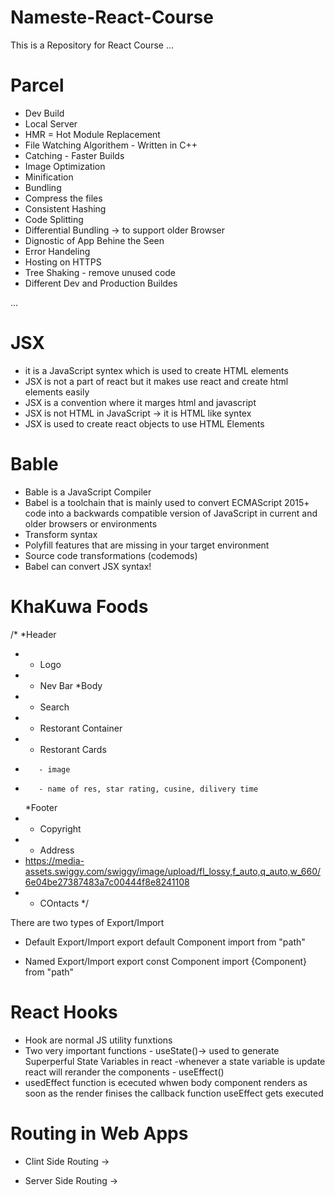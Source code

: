 # Nameste-React-Course

This is a Repository for React Course
...

# Parcel

- Dev Build
- Local Server
- HMR = Hot Module Replacement
- File Watching Algorithem - Written in C++
- Catching - Faster Builds
- Image Optimization
- Minification
- Bundling
- Compress the files
- Consistent Hashing
- Code Splitting
- Differential Bundling -> to support older Browser
- Dignostic of App Behine the Seen
- Error Handeling
- Hosting on HTTPS
- Tree Shaking - remove unused code
- Different Dev and Production Buildes

...

# JSX

- it is a JavaScript syntex which is used to create HTML elements
- JSX is not a part of react but it makes use react and create html elements easily
- JSX is a convention where it marges html and javascript
- JSX is not HTML in JavaScript -> it is HTML like syntex
- JSX is used to create react objects to use HTML Elements

# Bable

- Bable is a JavaScript Compiler
- Babel is a toolchain that is mainly used to convert ECMAScript 2015+ code into a backwards compatible version of JavaScript in current and older browsers or environments
- Transform syntax
- Polyfill features that are missing in your target environment
- Source code transformations (codemods)
- Babel can convert JSX syntax!

# KhaKuwa Foods

/\*
\*Header

- - Logo
- - Nev Bar
    \*Body
- - Search
- - Restorant Container
- - Restorant Cards
-        - image
-        - name of res, star rating, cusine, dilivery time
  \*Footer
- - Copyright
- - Address
- https://media-assets.swiggy.com/swiggy/image/upload/fl_lossy,f_auto,q_auto,w_660/6e04be27387483a7c00444f8e8241108
- - COntacts
    \*/

There are two types of Export/Import

- Default Export/Import
  export default Component
  import from "path"

- Named Export/Import
  export const Component
  import {Component} from "path"

# React Hooks

- Hook are normal JS utility funxtions
- Two very important functions - useState()-> used to generate Superperful State Variables in react
  -whenever a state variable is update react will rerander the components - useEffect()
- usedEffect function is ececuted whwen body component renders as soon as the render finises the callback function useEffect gets executed

# Routing in Web Apps
- Clint Side Routing -> 

- Server Side Routing -> 